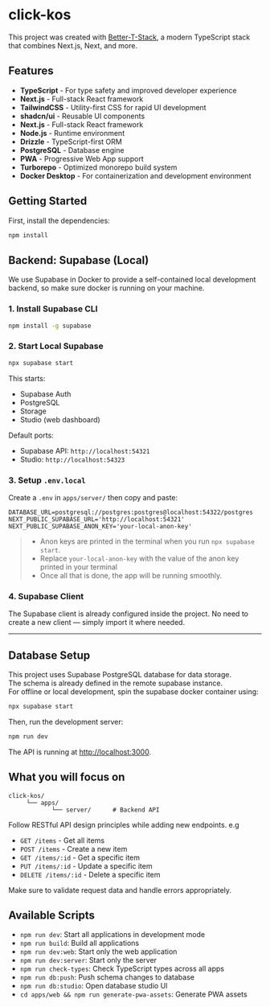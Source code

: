 # click-kos

This project was created with [Better-T-Stack](https://github.com/AmanVarshney01/create-better-t-stack), a modern TypeScript stack that combines Next.js, Next, and more.

## Features

- **TypeScript** - For type safety and improved developer experience
- **Next.js** - Full-stack React framework
- **TailwindCSS** - Utility-first CSS for rapid UI development
- **shadcn/ui** - Reusable UI components
- **Next.js** - Full-stack React framework
- **Node.js** - Runtime environment
- **Drizzle** - TypeScript-first ORM
- **PostgreSQL** - Database engine
- **PWA** - Progressive Web App support
- **Turborepo** - Optimized monorepo build system
- **Docker Desktop** - For containerization and development environment

## Getting Started

First, install the dependencies:

```bash
npm install
```

## Backend: Supabase (Local)

We use Supabase in Docker to provide a self-contained local development backend, so make sure docker is running on your machine.

### 1. Install Supabase CLI

```bash
npm install -g supabase
```

### 2. Start Local Supabase

```bash
npx supabase start
```

This starts:

- Supabase Auth
- PostgreSQL
- Storage
- Studio (web dashboard)

Default ports:

- Supabase API: `http://localhost:54321`
- Studio: `http://localhost:54323`

### 3. Setup `.env.local`

Create a `.env` in `apps/server/` then copy and paste:

```env
DATABASE_URL=postgresql://postgres:postgres@localhost:54322/postgres
NEXT_PUBLIC_SUPABASE_URL='http://localhost:54321'
NEXT_PUBLIC_SUPABASE_ANON_KEY='your-local-anon-key'
```

> - Anon keys are printed in the terminal when you run `npx supabase start`.
> - Replace `your-local-anon-key` with the value of the anon key printed in your terminal
> - Once all that is done, the app will be running smoothly.

### 4. Supabase Client

The Supabase client is already configured inside the project. No need to create a new client — simply import it where needed.

---

## Database Setup

This project uses Supabase PostgreSQL database for data storage.\
The schema is already defined in the remote supabase instance.\
For offline or local development, spin the supabase docker container using:

```bash
npx supabase start
```

Then, run the development server:

```bash
npm run dev
```

The API is running at [http://localhost:3000](http://localhost:3000).

## What you will focus on

```
click-kos/
     └── apps/
            └── server/      # Backend API
```

Follow RESTful API design principles while adding new endpoints. e.g

- `GET /items` - Get all items
- `POST /items` - Create a new item
- `GET /items/:id` - Get a specific item
- `PUT /items/:id` - Update a specific item
- `DELETE /items/:id` - Delete a specific item

Make sure to validate request data and handle errors appropriately.

## Available Scripts

- `npm run dev`: Start all applications in development mode
- `npm run build`: Build all applications
- `npm run dev:web`: Start only the web application
- `npm run dev:server`: Start only the server
- `npm run check-types`: Check TypeScript types across all apps
- `npm run db:push`: Push schema changes to database
- `npm run db:studio`: Open database studio UI
- `cd apps/web && npm run generate-pwa-assets`: Generate PWA assets
